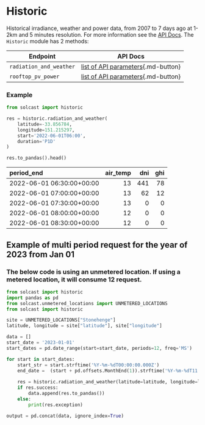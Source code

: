 # Historic

Historical irradiance, weather and power data, from 2007 to 7 days ago at 1-2km and 5 minutes resolution.
For more information see the [API Docs](https://docs.solcast.com.au/#36bffd5d-d2b5-4bc3-b757-855624432375). 
The `Historic` module has 2 methods:

| Endpoint                | API Docs                                                                                                |
|-------------------------|---------------------------------------------------------------------------------------------------------|
| `radiation_and_weather` | [list of API parameters](https://docs.solcast.com.au/#9de907e7-a52f-4993-a0f0-5cffee78ad10){.md-button} |
| `rooftop_pv_power`      | [list of API parameters](https://docs.solcast.com.au/#504e6e52-992f-4ac2-a4dc-d7ab312f992a){.md-button}                |

### Example

```python
from solcast import historic

res = historic.radiation_and_weather(
    latitude=-33.856784,
    longitude=151.215297,
    start='2022-06-01T06:00',
    duration='P1D'
)

res.to_pandas().head()
```

| period_end                |   air_temp |   dni |   ghi |
|:--------------------------|-----------:|------:|------:|
| 2022-06-01 06:30:00+00:00 |         13 |   441 |    78 |
| 2022-06-01 07:00:00+00:00 |         13 |    62 |    12 |
| 2022-06-01 07:30:00+00:00 |         13 |     0 |     0 |
| 2022-06-01 08:00:00+00:00 |         12 |     0 |     0 |
| 2022-06-01 08:30:00+00:00 |         12 |     0 |     0 |


## Example of multi period request for the year of 2023 from Jan 01
### The below code is using an unmetered location. If using a metered location, it will consume 12 request.

```python
from solcast import historic
import pandas as pd
from solcast.unmetered_locations import UNMETERED_LOCATIONS
from solcast import historic

site = UNMETERED_LOCATIONS["Stonehenge"]
latitude, longitude = site["latitude"], site["longitude"]

data = []
start_date = '2023-01-01'
start_dates = pd.date_range(start=start_date, periods=12, freq='MS')

for start in start_dates:
    start_str = start.strftime('%Y-%m-%dT00:00:00.000Z')
    end_date =  (start + pd.offsets.MonthEnd(1)).strftime('%Y-%m-%dT11:59:59.000Z')
    
    res = historic.radiation_and_weather(latitude=latitude, longitude=longitude, start=start_str, end=end_date)
    if res.success:
        data.append(res.to_pandas())
    else:
        print(res.exception)

output = pd.concat(data, ignore_index=True)
```